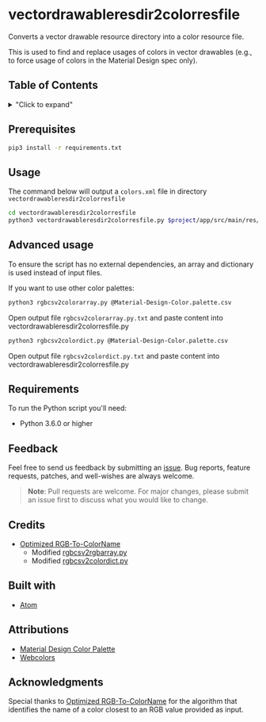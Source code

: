 # vectordrawableresdir2colorresfile

Converts a vector drawable resource directory into a color resource file.

This is used to find and replace usages of colors in vector drawables (e.g., to force usage of colors in the Material Design spec only).

## Table of Contents

<details>
<summary>"Click to expand"</summary>

- [Prerequisites](#prerequisites)
- [Usage](#usage)
- [Advanced usage](#advanced-usage)
- [Requirements](#requirements)
- [Feedback](#feedback)
- [Credits](#credits)
- [Built with](#built-with)
- [Attributions](#attributions)
- [Acknowledgments](#acknowledgments)

</details>

## Prerequisites

```sh
pip3 install -r requirements.txt
```

## Usage

The command below will output a `colors.xml` file in directory `vectordrawableresdir2colorresfile`

```sh
cd vectordrawableresdir2colorresfile
python3 vectordrawableresdir2colorresfile.py $project/app/src/main/res/drawable
```

## Advanced usage

To ensure the script has no external dependencies, an array and dictionary is used instead of input files.

If you want to use other color palettes:

```sh
python3 rgbcsv2colorarray.py @Material-Design-Color.palette.csv
```

Open output file `rgbcsv2colorarray.py.txt` and paste content into vectordrawableresdir2colorresfile.py

```sh
python3 rgbcsv2colordict.py @Material-Design-Color.palette.csv
```

Open output file `rgbcsv2colordict.py.txt` and paste content into vectordrawableresdir2colorresfile.py

## Requirements

To run the Python script you'll need:

- Python 3.6.0 or higher

## Feedback

Feel free to send us feedback by submitting an [issue](https://github.com/1951FDG/vectordrawableresdir2colorresfile/issues). Bug reports, feature requests, patches, and well-wishes are always welcome.

> **Note**:
> Pull requests are welcome. For major changes, please submit an issue first to discuss what you would like to change.

## Credits

- [Optimized RGB-To-ColorName](https://github.com/ayushoriginal/Optimized-RGB-To-ColorName)
    - Modified [rgbcsv2rgbarray.py](rgbcsv2colorarray.py)
    - Modified [rgbcsv2colordict.py](rgbcsv2colordict.py)

## Built with

- [Atom](https://atom.io)

## Attributions

- [Material Design Color Palette](https://github.com/anseki/vscode-color/blob/master/palettes/%40Material-Design.palette.csv)
- [Webcolors](https://github.com/ubernostrum/webcolors)

## Acknowledgments

Special thanks to [Optimized RGB-To-ColorName](https://github.com/ayushoriginal/Optimized-RGB-To-ColorName) for the algorithm that identifies the name of a color closest to an RGB value provided as input.
